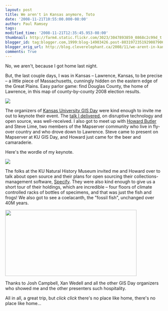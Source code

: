 ```yaml
---
layout: post
title: We aren't in Kansas anymore, Toto
date: '2008-11-21T10:55:00.000-08:00'
author: Paul Ramsey
tags: 
modified_time: '2008-11-21T12:35:45.953-08:00'
thumbnail: http://farm4.static.flickr.com/3023/3047893859_0868c2c99d_t.jpg
blogger_id: tag:blogger.com,1999:blog-14903426.post-8031972351929087906
blogger_orig_url: http://blog.cleverelephant.ca/2008/11/we-arent-in-kansas-anymore-toto.html
comments: True
---
```


No, we aren't, because I got home last night.

But, the last couple days, I was in Kansas &ndash; Lawrence, Kansas, to be precise &ndash; a little piece of Massachusetts, cunningly hidden on the eastern edge of the Great Plains.  Easy parlor game: find Douglas County, the home of Lawrence, in this map of county-by-county 2008 election results.

<img src="http://farm4.static.flickr.com/3023/3047893859_0868c2c99d.jpg" />

The organizers of [Kansas University GIS Day](http://www2.ku.edu/~kugis/gisday/2008/index.shtml) were kind enough to invite me out to keynote their event. The [talk I delivered](http://s3.cleverelephant.ca/2008-kansas-keynote.pdf), on disruptive technology and open source, was well-received.  I also got to meet up with [Howard Butler](http://hobu.biz/) and Steve Lime, two members of the Mapserver community who live in fly-over country and who drove down to Lawrence. Steve came to present on Mapserver at KU GIS Day, and Howard just came for the beer and camaraderie. 

Here's the wordle of my keynote.

<img src="http://farm4.static.flickr.com/3225/3048050765_9e09cb288e.jpg" />

The folks at the KU Natural History Museum invited me and Howard over to talk about open source and their plans for open sourcing their collections-management software, [Specify](http://www.specifysoftware.org/Informatics/informaticsspecify/).  They were also kind enough to give us a short tour of their holdings, which are incredible &ndash; four floors of climate controlled racks of bottles of specimens, and that was just the fish and frogs!  We also got to see a coelacanth, the "fossil fish", unchanged over 40M years.

<img src="http://www.abc.net.au/reslib/200705/r144892_506271.jpg" width="420" height="212" />

Thanks to Josh Campbell, Xan Wedell and all the other GIS Day organizers who showed me and the other presenters such hospitality.

All in all, a great trip, but *click* *click* there's no place like home, there's no place like home...


